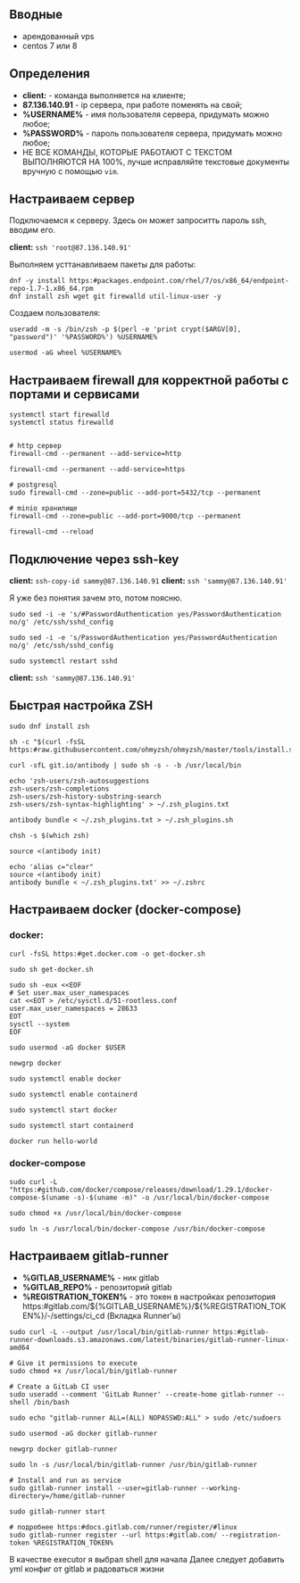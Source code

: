 ## Вводные

- арендованный vps
- centos 7 или 8


## Определения

- __client:__ - команда выполняется на клиенте;
- __87.136.140.91__ - ip сервера, при работе поменять на свой;
- __%USERNAME%__ - имя пользователя сервера, придумать можно любое;
- __%PASSWORD%__ - пароль пользователя сервера, придумать можно любое;
- НЕ ВСЕ КОМАНДЫ, КОТОРЫЕ РАБОТАЮТ С ТЕКСТОМ ВЫПОЛНЯЮТСЯ НА 100%, лучше исправляйте текстовые документы вручную с помощью `vim`.

## Настраиваем сервер

Подключаемся к серверу.
Здесь он может запроситть пароль ssh, вводим его.

__client:__ `ssh 'root@87.136.140.91'`

Выполняем усттанавливаем пакеты для работы:
```shell
dnf -y install https:#packages.endpoint.com/rhel/7/os/x86_64/endpoint-repo-1.7-1.x86_64.rpm
dnf install zsh wget git firewalld util-linux-user -y
```

Создаем пользователя:
```shell
useradd -m -s /bin/zsh -p $(perl -e 'print crypt($ARGV[0], "password")' '%PASSWORD%') %USERNAME%

usermod -aG wheel %USERNAME%
```

## Настраиваем firewall для корректной работы с портами и сервисами

```shell
systemctl start firewalld
systemctl status firewalld


# http сервер
firewall-cmd --permanent --add-service=http

firewall-cmd --permanent --add-service=https

# postgresql
sudo firewall-cmd --zone=public --add-port=5432/tcp --permanent

# minio хранилище
firewall-cmd --zone=public --add-port=9000/tcp --permanent

firewall-cmd --reload
```

## Подключение через ssh-key


__client:__ `ssh-copy-id sammy@87.136.140.91`
__client:__ `ssh 'sammy@87.136.140.91'`

Я уже без понятия зачем это, потом поясню.
```shell
sudo sed -i -e 's/#PasswordAuthentication yes/PasswordAuthentication no/g' /etc/ssh/sshd_config

sudo sed -i -e 's/PasswordAuthentication yes/PasswordAuthentication no/g' /etc/ssh/sshd_config

sudo systemctl restart sshd
```

__client:__ `ssh 'sammy@87.136.140.91'`

## Быстрая настройка ZSH
```shell
sudo dnf install zsh

sh -c "$(curl -fsSL https:#raw.githubusercontent.com/ohmyzsh/ohmyzsh/master/tools/install.sh)"

curl -sfL git.io/antibody | sudo sh -s - -b /usr/local/bin

echo 'zsh-users/zsh-autosuggestions
zsh-users/zsh-completions
zsh-users/zsh-history-substring-search
zsh-users/zsh-syntax-highlighting' > ~/.zsh_plugins.txt

antibody bundle < ~/.zsh_plugins.txt > ~/.zsh_plugins.sh

chsh -s $(which zsh)

source <(antibody init)

echo 'alias c="clear"
source <(antibody init)
antibody bundle < ~/.zsh_plugins.txt' >> ~/.zshrc
```

## Настраиваем docker (docker-compose)

### docker:
```shell
curl -fsSL https:#get.docker.com -o get-docker.sh

sudo sh get-docker.sh

sudo sh -eux <<EOF
# Set user.max_user_namespaces
cat <<EOT > /etc/sysctl.d/51-rootless.conf
user.max_user_namespaces = 28633
EOT
sysctl --system
EOF

sudo usermod -aG docker $USER

newgrp docker 

sudo systemctl enable docker

sudo systemctl enable containerd

sudo systemctl start docker

sudo systemctl start containerd

docker run hello-world
```

### docker-compose
```shell
sudo curl -L "https:#github.com/docker/compose/releases/download/1.29.1/docker-compose-$(uname -s)-$(uname -m)" -o /usr/local/bin/docker-compose

sudo chmod +x /usr/local/bin/docker-compose

sudo ln -s /usr/local/bin/docker-compose /usr/bin/docker-compose
```

## Настраиваем gitlab-runner

- __%GITLAB_USERNAME%__ - ник gitlab
- __%GITLAB_REPO%__ - репозиторий gitlab
- __%REGISTRATION_TOKEN%__ - это токен в настройках репозитория https:#gitlab.com/${%GITLAB_USERNAME%}/${%REGISTRATION_TOKEN%}/-/settings/ci_cd (Вкладка Runner'ы)
```shell
sudo curl -L --output /usr/local/bin/gitlab-runner https:#gitlab-runner-downloads.s3.amazonaws.com/latest/binaries/gitlab-runner-linux-amd64

# Give it permissions to execute
sudo chmod +x /usr/local/bin/gitlab-runner

# Create a GitLab CI user
sudo useradd --comment 'GitLab Runner' --create-home gitlab-runner --shell /bin/bash

sudo echo "gitlab-runner ALL=(ALL) NOPASSWD:ALL" > sudo /etc/sudoers

sudo usermod -aG docker gitlab-runner

newgrp docker gitlab-runner

sudo ln -s /usr/local/bin/gitlab-runner /usr/bin/gitlab-runner

# Install and run as service
sudo gitlab-runner install --user=gitlab-runner --working-directory=/home/gitlab-runner

sudo gitlab-runner start

# подробнее https:#docs.gitlab.com/runner/register/#linux
sudo gitlab-runner register --url https:#gitlab.com/ --registration-token %REGISTRATION_TOKEN%
```
В качестве executor я выбрал shell для начала
Далее следует добавить yml конфиг от gitlab и радоваться жизни